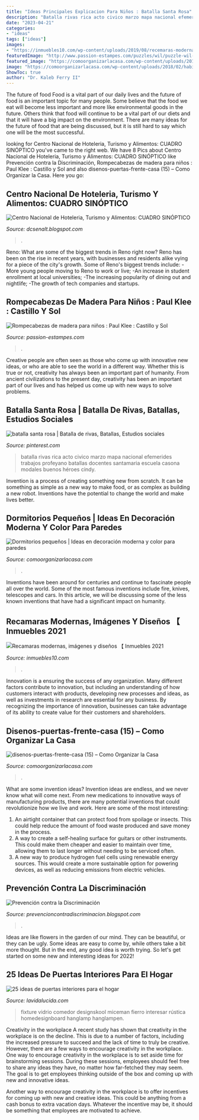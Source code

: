 ```yaml
---
title: "Ideas Principales Explicacion Para Niños : Batalla Santa Rosa"
description: "Batalla rivas rica acto civico marzo mapa nacional efemerides trabajos profeyano batallas docentes santamaria escuela casona modales buenos héroes cindy"
date: "2023-04-21"
categories:
- "ideas"
tags: ["ideas"]
images:
- "https://inmuebles10.com/wp-content/uploads/2019/08/recemaras-modernas-rústico-2-768x747.jpg"
featuredImage: "http://www.passion-estampes.com/puzzles/wil/puzzle-wil-klee-chateau-soleil.jpg"
featured_image: "https://comoorganizarlacasa.com/wp-content/uploads/2017/08/disenos-puertas-frente-casa-15.jpg"
image: "https://comoorganizarlacasa.com/wp-content/uploads/2018/02/habitaciones-pequenas-para-hombres-3.jpg"
ShowToc: true
author: "Dr. Kaleb Ferry II"
---
```



The future of food
Food is a vital part of our daily lives and the future of food is an important topic for many people. Some believe that the food we eat will become less important and more like environmental goods in the future. Others think that food will continue to be a vital part of our diets and that it will have a big impact on the environment. There are many ideas for the future of food that are being discussed, but it is still hard to say which one will be the most successful.

	

		
looking for Centro Nacional de Hoteleria, Turismo y Alimentos: CUADRO SINÓPTICO you've came to the right web. We have 8 Pics about Centro Nacional de Hoteleria, Turismo y Alimentos: CUADRO SINÓPTICO like Prevención contra la Discriminación, Rompecabezas de madera para niños : Paul Klee : Castillo y Sol and also disenos-puertas-frente-casa (15) – Como Organizar la Casa. Here you go:
		
    
## Centro Nacional De Hoteleria, Turismo Y Alimentos: CUADRO SINÓPTICO

<img loading=lazy src="http://2.bp.blogspot.com/_o5SDF21f9wI/TCluW7DzJ4I/AAAAAAAAAIM/8mmzwRrOr0Q/w1200-h630-p-k-no-nu/sinopsis.JPG" onerror="this.onerror=null;this.src='https://tse4.mm.bing.net/th?id=OIP.VcPmbSZn2fyx3IM3ZBUmIgHaDy&amp;pid=15.1';" alt="Centro Nacional de Hoteleria, Turismo y Alimentos: CUADRO SINÓPTICO">

_Source: dcsenalt.blogspot.com_

>. 

	

Reno: What are some of the biggest trends in Reno right now?
Reno has been on the rise in recent years, with businesses and residents alike vying for a piece of the city's growth. Some of Reno's biggest trends include: 
 -More young people moving to Reno to work or live; 
-An increase in student enrollment at local universities; 
-The increasing popularity of dining out and nightlife; 
-The growth of tech companies and startups.

    
## Rompecabezas De Madera Para Niños : Paul Klee : Castillo Y Sol

<img loading=lazy src="http://www.passion-estampes.com/puzzles/wil/puzzle-wil-klee-chateau-soleil.jpg" onerror="this.onerror=null;this.src='https://tse1.mm.bing.net/th?id=OIP.xQ1b1r17KT2UPrylKvTXaAHaFV&amp;pid=15.1';" alt="Rompecabezas de madera para niños : Paul Klee : Castillo y Sol">

_Source: passion-estampes.com_

>. 

	

Creative people are often seen as those who come up with innovative new ideas, or who are able to see the world in a different way. Whether this is true or not, creativity has always been an important part of humanity. From ancient civilizations to the present day, creativity has been an important part of our lives and has helped us come up with new ways to solve problems.

    
## Batalla Santa Rosa | Batalla De Rivas, Batallas, Estudios Sociales

<img loading=lazy src="https://i.pinimg.com/736x/43/ea/89/43ea89d6b52ff0e9983dcb07eb1295d4.jpg" onerror="this.onerror=null;this.src='https://tse3.mm.bing.net/th?id=OIP.7eh0npJBQ1lVhJUws6_3FQHaNK&amp;pid=15.1';" alt="batalla santa rosa | Batalla de rivas, Batallas, Estudios sociales">

_Source: pinterest.com_

>batalla rivas rica acto civico marzo mapa nacional efemerides trabajos profeyano batallas docentes santamaria escuela casona modales buenos héroes cindy. 

	

Invention is a process of creating something new from scratch. It can be something as simple as a new way to make food, or as complex as building a new robot. Inventions have the potential to change the world and make lives better.

    
## Dormitorios Pequeños | Ideas En Decoración Moderna Y Color Para Paredes

<img loading=lazy src="https://comoorganizarlacasa.com/wp-content/uploads/2018/02/habitaciones-pequenas-para-hombres-3.jpg" onerror="this.onerror=null;this.src='https://tse1.mm.bing.net/th?id=OIP.4eXKrjnPKkIsp-asP5EzZQHaKM&amp;pid=15.1';" alt="Dormitorios pequeños | Ideas en decoración moderna y color para paredes">

_Source: comoorganizarlacasa.com_

>. 

	

Inventions have been around for centuries and continue to fascinate people all over the world. Some of the most famous inventions include fire, knives, telescopes and cars. In this article, we will be discussing some of the less known inventions that have had a significant impact on humanity.

    
## Recamaras Modernas, Imágenes Y Diseños 【 Inmuebles 2021

<img loading=lazy src="https://inmuebles10.com/wp-content/uploads/2019/08/recemaras-modernas-rústico-2-768x747.jpg" onerror="this.onerror=null;this.src='https://tse2.mm.bing.net/th?id=OIP.fhyL4kcanp5ObnobTEL9SAHaHN&amp;pid=15.1';" alt="Recamaras modernas, imágenes y diseños 【 Inmuebles 2021">

_Source: inmuebles10.com_

>. 

	

Innovation is a ensuring the success of any organization. Many different factors contribute to innovation, but including an understanding of how customers interact with products, developing new processes and ideas, as well as investments in research are essential for any business. By recognizing the importance of innovation, businesses can take advantage of its ability to create value for their customers and shareholders.

    
## Disenos-puertas-frente-casa (15) – Como Organizar La Casa

<img loading=lazy src="https://comoorganizarlacasa.com/wp-content/uploads/2017/08/disenos-puertas-frente-casa-15.jpg" onerror="this.onerror=null;this.src='https://tse4.mm.bing.net/th?id=OIP.HUapUi_eCxfRtn60oqhCrwHaJ3&amp;pid=15.1';" alt="disenos-puertas-frente-casa (15) – Como Organizar la Casa">

_Source: comoorganizarlacasa.com_

>. 

	

What are some invention ideas?
Invention ideas are endless, and we never know what will come next. From new medications to innovative ways of manufacturing products, there are many potential inventions that could revolutionize how we live and work. Here are some of the most interesting: 
1. An airtight container that can protect food from spoilage or insects. This could help reduce the amount of food waste produced and save money in the process. 
2. A way to create a self-healing surface for guitars or other instruments. This could make them cheaper and easier to maintain over time, allowing them to last longer without needing to be serviced often. 
3. A new way to produce hydrogen fuel cells using renewable energy sources. This would create a more sustainable option for powering devices, as well as reducing emissions from electric vehicles. 

    
## Prevención Contra La Discriminación

<img loading=lazy src="https://lh6.googleusercontent.com/proxy/y5FoteahxSrTCWMw1aadRLMz06gkWxaUbNzSeAZg-IfAoPpjKFEwcEahYrUMoONcrBVkw3T0XOgsDUgWR_7h5dAIfqIny1g8mdeWIzAcVQdwJ0pBjoJwGJXLqQDqAjl7LlU795Kz0VAqRtA8HsNlJzw=s0-d" onerror="this.onerror=null;this.src='https://tse1.mm.bing.net/th?id=OIP.eRMe4YV7oJB0RwSxf8dX8QAAAA&amp;pid=15.1';" alt="Prevención contra la Discriminación">

_Source: prevencioncontradiscriminacion.blogspot.com_

>. 

	

Ideas are like flowers in the garden of our mind. They can be beautiful, or they can be ugly. Some ideas are easy to come by, while others take a bit more thought. But in the end, any good idea is worth trying. So let's get started on some new and interesting ideas for 2022!

    
## 25 Ideas De Puertas Interiores Para El Hogar

<img loading=lazy src="https://www.lavidalucida.com/wp-content/uploads/2015/07/b030c839bc16dd5703e00bb7a139d911.jpg" onerror="this.onerror=null;this.src='https://tse4.mm.bing.net/th?id=OIP.9A86HV2Knr0BNztvWwHRggHaLH&amp;pid=15.1';" alt="25 ideas de puertas interiores para el hogar">

_Source: lavidalucida.com_

>fixture vidrio comedor designskool miceman fierro interesar rústica homedesignboard hanglamp hanglampen. 

	

Creativity in the workplace
A recent study has shown that creativity in the workplace is on the decline. This is due to a number of factors, including the increased pressure to succeed and the lack of time to truly be creative. However, there are a few ways to encourage creativity in the workplace.
One way to encourage creativity in the workplace is to set aside time for brainstorming sessions. During these sessions, employees should feel free to share any ideas they have, no matter how far-fetched they may seem. The goal is to get employees thinking outside of the box and coming up with new and innovative ideas.

Another way to encourage creativity in the workplace is to offer incentives for coming up with new and creative ideas. This could be anything from a cash bonus to extra vacation days. Whatever the incentive may be, it should be something that employees are motivated to achieve.

